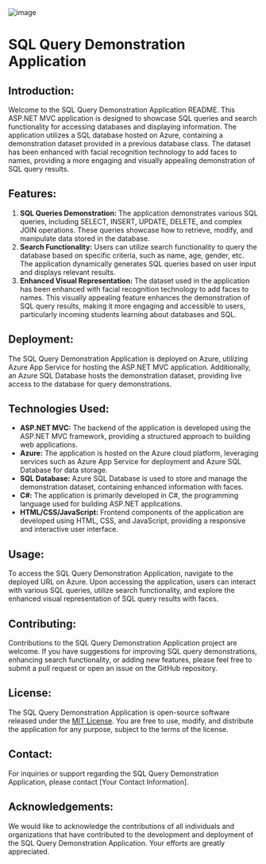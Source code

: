 
<!DOCTYPE html>
<html>
<head>
<img src="https://github.com/Joenuhhh/CriminalsCloudApp/assets/79020295/90bec929-7f40-4d9b-87f3-82df249c74e0" alt="image">

</head>
<body>

<h1>SQL Query Demonstration Application</h1>

<h2>Introduction:</h2>
<p>Welcome to the SQL Query Demonstration Application README. This ASP.NET MVC application is designed to showcase SQL queries and search functionality for accessing databases and displaying information. The application utilizes a SQL database hosted on Azure, containing a demonstration dataset provided in a previous database class. The dataset has been enhanced with facial recognition technology to add faces to names, providing a more engaging and visually appealing demonstration of SQL query results.</p>

<h2>Features:</h2>
<ol>
  <li><strong>SQL Queries Demonstration:</strong> The application demonstrates various SQL queries, including SELECT, INSERT, UPDATE, DELETE, and complex JOIN operations. These queries showcase how to retrieve, modify, and manipulate data stored in the database.</li>
  <li><strong>Search Functionality:</strong> Users can utilize search functionality to query the database based on specific criteria, such as name, age, gender, etc. The application dynamically generates SQL queries based on user input and displays relevant results.</li>
  <li><strong>Enhanced Visual Representation:</strong> The dataset used in the application has been enhanced with facial recognition technology to add faces to names. This visually appealing feature enhances the demonstration of SQL query results, making it more engaging and accessible to users, particularly incoming students learning about databases and SQL.</li>
</ol>

<h2>Deployment:</h2>
<p>The SQL Query Demonstration Application is deployed on Azure, utilizing Azure App Service for hosting the ASP.NET MVC application. Additionally, an Azure SQL Database hosts the demonstration dataset, providing live access to the database for query demonstrations.</p>

<h2>Technologies Used:</h2>
<ul>
  <li><strong>ASP.NET MVC:</strong> The backend of the application is developed using the ASP.NET MVC framework, providing a structured approach to building web applications.</li>
  <li><strong>Azure:</strong> The application is hosted on the Azure cloud platform, leveraging services such as Azure App Service for deployment and Azure SQL Database for data storage.</li>
  <li><strong>SQL Database:</strong> Azure SQL Database is used to store and manage the demonstration dataset, containing enhanced information with faces.</li>
  <li><strong>C#:</strong> The application is primarily developed in C#, the programming language used for building ASP.NET applications.</li>
  <li><strong>HTML/CSS/JavaScript:</strong> Frontend components of the application are developed using HTML, CSS, and JavaScript, providing a responsive and interactive user interface.</li>
</ul>

<h2>Usage:</h2>
<p>To access the SQL Query Demonstration Application, navigate to the deployed URL on Azure. Upon accessing the application, users can interact with various SQL queries, utilize search functionality, and explore the enhanced visual representation of SQL query results with faces.</p>

<h2>Contributing:</h2>
<p>Contributions to the SQL Query Demonstration Application project are welcome. If you have suggestions for improving SQL query demonstrations, enhancing search functionality, or adding new features, please feel free to submit a pull request or open an issue on the GitHub repository.</p>

<h2>License:</h2>
<p>The SQL Query Demonstration Application is open-source software released under the <a href="https://opensource.org/licenses/MIT">MIT License</a>. You are free to use, modify, and distribute the application for any purpose, subject to the terms of the license.</p>

<h2>Contact:</h2>
<p>For inquiries or support regarding the SQL Query Demonstration Application, please contact [Your Contact Information].</p>

<h2>Acknowledgements:</h2>
<p>We would like to acknowledge the contributions of all individuals and organizations that have contributed to the development and deployment of the SQL Query Demonstration Application. Your efforts are greatly appreciated.</p>

</body>
</html>
